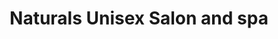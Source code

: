 ---
title: "Naturals Unisex Salon and spa"
url: /bangalore/naturals-unisex-salon-and-spa/
shop: beauty
---